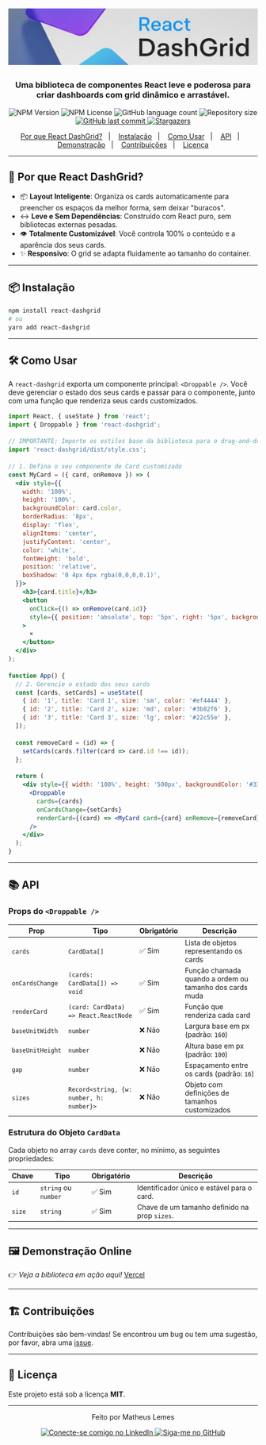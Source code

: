 <h1 align="center">
  <img alt="React DashGrid Logo" title="React DashGrid" src="./img/imagegrid.png" />
</h1>

<h3 align="center">
Uma biblioteca de componentes React leve e poderosa para criar dashboards com grid dinâmico e arrastável.
</h3>

<p align="center">
  <img alt="NPM Version" src="https://img.shields.io/npm/v/react-dashgrid">
  <img alt="NPM License" src="https://img.shields.io/npm/l/react-dashgrid">
  <img alt="GitHub language count" src="https://img.shields.io/github/languages/count/matheuslemes/react-dashgrid?color=%2304D361">
  <img alt="Repository size" src="https://img.shields.io/github/repo-size/matheuslemes/react-dashgrid">
  <a href="https://github.com/matheuslemes/react-dashgrid/commits/main">
    <img alt="GitHub last commit" src="https://img.shields.io/github/last-commit/matheuslemes/react-dashgrid">
  </a>
  <a href="https://github.com/matheuslemes/react-dashgrid/stargazers">
    <img alt="Stargazers" src="https://img.shields.io/github/stars/matheuslemes/react-dashgrid?style=social">
  </a>
</p>

<p align="center">
  <a href="#-por-que-react-dashgrid">Por que React DashGrid?</a>&nbsp;&nbsp;&nbsp;|&nbsp;&nbsp;&nbsp;
  <a href="#-instalação">Instalação</a>&nbsp;&nbsp;&nbsp;|&nbsp;&nbsp;&nbsp;
  <a href="#-como-usar">Como Usar</a>&nbsp;&nbsp;&nbsp;|&nbsp;&nbsp;&nbsp;
  <a href="#-api">API</a>&nbsp;&nbsp;&nbsp;|&nbsp;&nbsp;&nbsp;
  <a href="#-demonstração-online">Demonstração</a>&nbsp;&nbsp;&nbsp;|&nbsp;&nbsp;&nbsp;
  <a href="#-contribuições">Contribuições</a>&nbsp;&nbsp;&nbsp;|&nbsp;&nbsp;&nbsp;
  <a href="#-licença">Licença</a>
</p>

---

## 🚀 Por que React DashGrid?

- 📦 **Layout Inteligente**: Organiza os cards automaticamente para preencher os espaços da melhor forma, sem deixar "buracos".
- ↔️ **Leve e Sem Dependências**: Construído com React puro, sem bibliotecas externas pesadas.
- 👁️ **Totalmente Customizável**: Você controla 100% o conteúdo e a aparência dos seus cards.
- ✨ **Responsivo**: O grid se adapta fluidamente ao tamanho do container.

---

## 📦 Instalação

```bash
npm install react-dashgrid
# ou
yarn add react-dashgrid
```

---

## 🛠️ Como Usar

A `react-dashgrid` exporta um componente principal: `<Droppable />`.
Você deve gerenciar o estado dos seus cards e passar para o componente, junto com uma função que renderiza seus cards customizados.

```jsx
import React, { useState } from 'react';
import { Droppable } from 'react-dashgrid';

// IMPORTANTE: Importe os estilos base da biblioteca para o drag-and-drop funcionar.
import 'react-dashgrid/dist/style.css';

// 1. Defina o seu componente de Card customizado
const MyCard = ({ card, onRemove }) => (
  <div style={{
    width: '100%',
    height: '100%',
    backgroundColor: card.color,
    borderRadius: '8px',
    display: 'flex',
    alignItems: 'center',
    justifyContent: 'center',
    color: 'white',
    fontWeight: 'bold',
    position: 'relative',
    boxShadow: '0 4px 6px rgba(0,0,0,0.1)',
  }}>
    <h3>{card.title}</h3>
    <button
      onClick={() => onRemove(card.id)}
      style={{ position: 'absolute', top: '5px', right: '5px', background: 'none', border: 'none', color: 'white', cursor: 'pointer' }}
    >
      ×
    </button>
  </div>
);

function App() {
  // 2. Gerencie o estado dos seus cards
  const [cards, setCards] = useState([
    { id: '1', title: 'Card 1', size: 'sm', color: '#ef4444' },
    { id: '2', title: 'Card 2', size: 'md', color: '#3b82f6' },
    { id: '3', title: 'Card 3', size: 'lg', color: '#22c55e' },
  ]);

  const removeCard = (id) => {
    setCards(cards.filter(card => card.id !== id));
  };

  return (
    <div style={{ width: '100%', height: '500px', backgroundColor: '#334155', padding: '16px', borderRadius: '8px' }}>
      <Droppable
        cards={cards}
        onCardsChange={setCards}
        renderCard={(card) => <MyCard card={card} onRemove={removeCard} />}
      />
    </div>
  );
}
```

---

## 📚 API

### Props do `<Droppable />`

| Prop            | Tipo                                     | Obrigatório | Descrição |
|-----------------|------------------------------------------|-------------|-----------|
| `cards`         | `CardData[]`                             | ✅ Sim      | Lista de objetos representando os cards |
| `onCardsChange` | `(cards: CardData[]) => void`            | ✅ Sim      | Função chamada quando a ordem ou tamanho dos cards muda |
| `renderCard`    | `(card: CardData) => React.ReactNode`    | ✅ Sim      | Função que renderiza cada card |
| `baseUnitWidth` | `number`                                 | ❌ Não      | Largura base em px (padrão: `160`) |
| `baseUnitHeight`| `number`                                 | ❌ Não      | Altura base em px (padrão: `100`) |
| `gap`           | `number`                                 | ❌ Não      | Espaçamento entre os cards (padrão: `16`) |
| `sizes`         | `Record<string, {w: number, h: number}>` | ❌ Não      | Objeto com definições de tamanhos customizados |

### Estrutura do Objeto `CardData`
Cada objeto no array `cards` deve conter, no mínimo, as seguintes propriedades:

| Chave   | Tipo                 | Obrigatório | Descrição                                      |
|---------|----------------------|-------------|------------------------------------------------|
| `id`    | `string` ou `number` | ✅ Sim      | Identificador único e estável para o card.     |
| `size`  | `string`             | ✅ Sim      | Chave de um tamanho definido na prop `sizes`. |

---

## 🖼️ Demonstração Online

👉 *Veja a biblioteca em ação aqui!* [Vercel](https://dashboard-interativo-livid.vercel.app/)

---

## 🏗️ Contribuições

Contribuições são bem-vindas!
Se encontrou um bug ou tem uma sugestão, por favor, abra uma [issue](https://github.com/matheuslemess/react-dashgrid/issues).

---

## 📄 Licença

Este projeto está sob a licença **MIT**.

---

<p align="center">
  Feito por Matheus Lemes
</p>

<p align="center">
  <a href="https://www.linkedin.com/ibn/4matheuslemes">
    <img alt="Conecte-se comigo no LinkedIn" src="https://img.shields.io/badge/LinkedIn-0077B5?style=flat&logo=linkedin&logoColor=white">
  </a>
  <a href="https://github.com/matheuslemess">
    <img alt="Siga-me no GitHub" src="https://img.shields.io/badge/GitHub-100000?style=flat&logo=github&logoColor=white">
  </a>
</p>